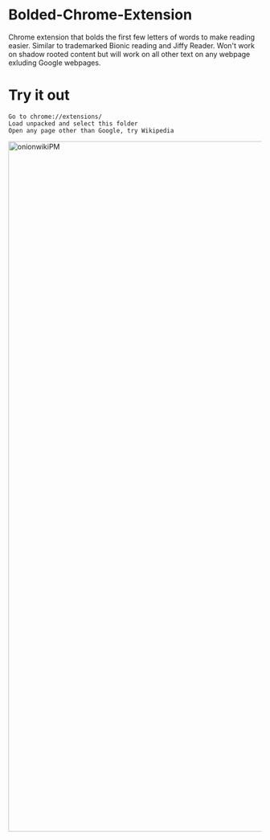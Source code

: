 # Bolded-Chrome-Extension
Chrome extension that bolds the first few letters of words to make reading easier. Similar to trademarked Bionic reading and Jiffy Reader. Won't work on shadow rooted content but will work on all other text on any webpage exluding Google webpages.


# Try it out
    Go to chrome://extensions/
    Load unpacked and select this folder
    Open any page other than Google, try Wikipedia

<img width="1374" alt="onionwikiPM" src="https://github.com/Eeshau/Bolded-Chrome-Extension/assets/54783383/007c8826-a5c7-40e4-b1fc-3c63cbf48f2f">
